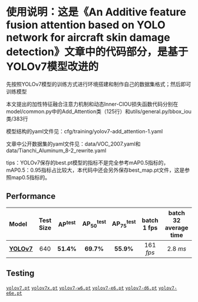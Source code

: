 # 使用说明：这是《An Additive feature fusion attention based on YOLO network for aircraft skin damage detection》文章中的代码部分，是基于YOLOv7模型改进的
先按照YOLOv7模型的训练方式进行环境搭建和制作自己的数据集格式；然后即可训练模型


本文提出的加性特征融合注意力机制和动态Inner-CIOU损失函数代码分别在model/common.py中的Add_Attention类（125行）和utils/general.py/bbox_iou类/383行


模型结构的yaml文件见：cfg/training/yolov7-add_attention-1.yaml


文章中公开数据集的yaml文件见：data/VOC_2007.yaml和data/Tianchi_Aluminum_8-2_rewrite.yaml


tips：YOLOv7保存的best.pt模型的指标不是完全参考mAP0.5指标的，mAP0.5：0.95指标占比较大，本代码中还会另外保存best_map.pt文件，这是参照map0.5指标的。

## Performance 

| Model | Test Size | AP<sup>test</sup> | AP<sub>50</sub><sup>test</sup> | AP<sub>75</sub><sup>test</sup> | batch 1 fps | batch 32 average time |
| :-- | :-: | :-: | :-: | :-: | :-: | :-: |
| [**YOLOv7**](https://github.com/WongKinYiu/yolov7/releases/download/v0.1/yolov7.pt) | 640 | **51.4%** | **69.7%** | **55.9%** | 161 *fps* | 2.8 *ms* |



## Testing

[`yolov7.pt`](https://github.com/WongKinYiu/yolov7/releases/download/v0.1/yolov7.pt) [`yolov7x.pt`](https://github.com/WongKinYiu/yolov7/releases/download/v0.1/yolov7x.pt) [`yolov7-w6.pt`](https://github.com/WongKinYiu/yolov7/releases/download/v0.1/yolov7-w6.pt) [`yolov7-e6.pt`](https://github.com/WongKinYiu/yolov7/releases/download/v0.1/yolov7-e6.pt) [`yolov7-d6.pt`](https://github.com/WongKinYiu/yolov7/releases/download/v0.1/yolov7-d6.pt) [`yolov7-e6e.pt`](https://github.com/WongKinYiu/yolov7/releases/download/v0.1/yolov7-e6e.pt)
